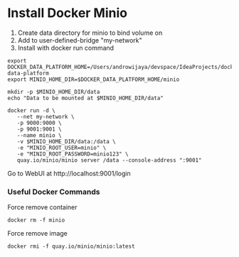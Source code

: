 # Install Docker Minio
1. Create data directory for minio to bind volume on
2. Add to user-defined-bridge "my-network"
3. Install with docker run command
```shell
export DOCKER_DATA_PLATFORM_HOME=/Users/androwijaya/devspace/IdeaProjects/docker-data-platform
export MINIO_HOME_DIR=$DOCKER_DATA_PLATFORM_HOME/minio

mkdir -p $MINIO_HOME_DIR/data
echo "Data to be mounted at $MINIO_HOME_DIR/data"

docker run -d \
   --net my-network \
   -p 9000:9000 \
   -p 9001:9001 \
   --name minio \
   -v $MINIO_HOME_DIR/data:/data \
   -e "MINIO_ROOT_USER=minio" \
   -e "MINIO_ROOT_PASSWORD=minio123" \
   quay.io/minio/minio server /data --console-address ":9001"
```


Go to WebUI at http://localhost:9001/login

### Useful Docker Commands
Force remove container
```shell
docker rm -f minio
```
Force remove image
```shell
docker rmi -f quay.io/minio/minio:latest
```



